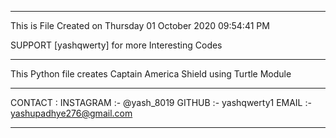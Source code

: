 







**************************************************************************************************************


This is File Created on Thursday 01 October 2020 09:54:41 PM 

SUPPORT [yashqwerty] for more Interesting Codes

**************************************************************************************************************



This Python file creates Captain America Shield using Turtle Module


*************************************************************************************************************

CONTACT :
INSTAGRAM :- @yash_8019
GITHUB :- yashqwerty1
EMAIL :- yashupadhye276@gmail.com

*************************************************************************************************************



